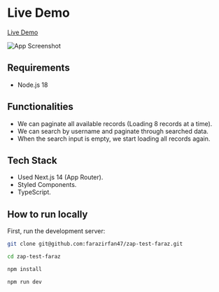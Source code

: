 # Live Demo
[Live Demo](https://zap-test-faraz.vercel.app/)

![App Screenshot](https://i.ibb.co/4RyQNqS/Screenshot-2024-03-07-T172557-869.png)

## Requirements
- Node.js 18

## Functionalities
- We can paginate all available records (Loading 8 records at a time).
- We can search by username and paginate through searched data.
- When the search input is empty, we start loading all records again.

## Tech Stack
- Used Next.js 14 (App Router).
- Styled Components.
- TypeScript.

## How to run locally
First, run the development server:

```bash
git clone git@github.com:farazirfan47/zap-test-faraz.git

cd zap-test-faraz

npm install

npm run dev